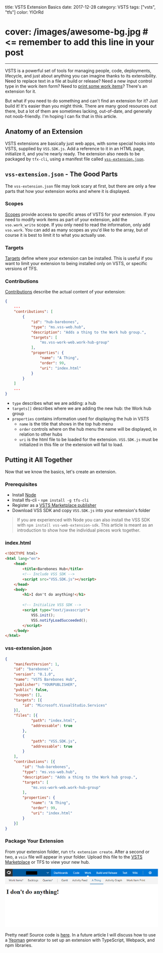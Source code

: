 title: VSTS Extension Basics
date: 2017-12-28
category: VSTS
tags: ["vsts", "tfs"]
color: YlOrRd
# cover: /images/awesome-bg.jpg  # <= remember to add this line in your post
---

VSTS is a powerful set of tools for managing people, code, deployments, lifecycle, and just about anything you can imagine thanks to its extensibility. Need to replace text in a file at build or release? <!-- more -->Need a new input control type in the work item form? Need to [print some work items](https://marketplace.visualstudio.com/items?itemName=mrtarantula.wiprint)? There's an extension for it.

But what if you need to do something and can't find an extension for it? Just build it! It's easier than you might think. There are many good resources out there, but a lot of them are sometimes lacking, out-of-date, and generally not noob-friendly. I'm hoping I can fix that in this article. 

## Anatomy of an Extension

VSTS extensions are basically just web apps, with some special hooks into VSTS, supplied by `VSS.SDK.js`. Add a reference to it in an HTML page, initialize it, and you're nearly ready. The extension also needs to be packaged by `tfx-cli`, using a manifest file called [`vss-extension.json`](https://docs.microsoft.com/en-us/vsts/extend/develop/manifest).

## `vss-extension.json` - The Good Parts

The `vss-extension.json` file may look scary at first, but there are only a few parts that how your extension works and where it is displayed.

### Scopes

[Scopes](https://docs.microsoft.com/en-us/vsts/extend/develop/manifest#scopes) provide access to specific areas of VSTS for your extension. If you need to modify work items as part of your extension, add the `vso.work_write` scope. If you only need to read the information, only add `vso.work`. You can add as many scopes as you'd like to the array, but of course it is best to limit it to what you actually use.

### Targets

[Targets](https://docs.microsoft.com/en-us/vsts/extend/develop/manifest#installation-targets) define where your extension can be installed. This is useful if you want to limit your extension to being installed only on VSTS, or specific versions of TFS.

### Contributions
[Contributions](https://docs.microsoft.com/en-us/vsts/extend/develop/contributions-overview) describe the actual content of your extension:

```json
{
    ...
    "contributions": [
        {
            "id": "hub-barebones",
            "type": "ms.vss-web.hub",
            "description": "Adds a thing to the Work hub group.",
            "targets": [
                "ms.vss-work-web.work-hub-group"
            ],
            "properties": {
                "name": "A Thing",
                "order": 99,
                "uri": "index.html"
            }
        }
    ]
    ...
}
```

- `type` describes what we are adding: a hub
- `targets[]` describes where we are adding the new hub: the Work hub group
- `properties` contains information used for displaying the hub in VSTS
    - `name` is the title that shows in the top hub menu
    - `order` controls where on the hub menu the name will be displayed, in relation to other hubs
    - `uri` is the html file to be loaded for the extension. `VSS.SDK.js` must be initialized in this file or the extension will fail to load.

## Putting it All Together

Now that we know the basics, let's create an extension.

### Prerequisites

- Install [Node](https://nodejs.org/en/download/)
- Install tfs-cli - `npm install -g tfs-cli`
- Register as a [VSTS Marketplace publisher](http://aka.ms/vsmarketplace-manage)
- Download VSS SDK and copy `VSS.SDK.js` into your extension's folder

>If you are experienced with Node you can also install the VSS SDK with `npm install vss-web-extension-sdk`. This article is meant as an introduction to show how the individual pieces work together.

### index.html

```html
<!DOCTYPE html>
<html lang="en">
    <head>
        <title>Barebones Hub</title>
        <!-- Include VSS SDK -->
        <script src="VSS.SDK.js"></script>
    </head>
    <body>
        <h1>I don't do anything!</h1>
        
        <!-- Initialize VSS SDK -->
        <script type="text/javascript">
            VSS.init();
            VSS.notifyLoadSucceeded();
        </script>
    </body>
</html>
```

### vss-extension.json

```json
{
    "manifestVersion": 1,
    "id": "barebones",
    "version": "0.1.0",
    "name": "VSTS Barebones Hub",
    "publisher": "YOURPUBLISHER",
    "public": false,
    "scopes": [],
    "targets": [{
        "id": "Microsoft.VisualStudio.Services"
    }],
    "files": [{
            "path": "index.html",
            "addressable": true
        },
        {
            "path": "VSS.SDK.js",
            "addressable": true
        }
    ],
    "contributions": [{
        "id": "hub-barebones",
        "type": "ms.vss-web.hub",
        "description": "Adds a thing to the Work hub group.",
        "targets": [
            "ms.vss-work-web.work-hub-group"
        ],
        "properties": {
            "name": "A Thing",
            "order": 99,
            "uri": "index.html"
        }
    }]
}
```

### Package Your Extension

From your extension folder, run `tfx extension create`. After a second or two, a `vsix` file will appear in your folder. Upload this file to the [VSTS Marketplace](https://marketplace.visualstudio.com/manage) or TFS to view your new hub.

![A Thing VSTS hub](/images/thinghub.png)

Pretty neat! Source code is [here](https://github.com/mrtarantula/vsts-barebones-hub). In a future article I will discuss how to use a [Yeoman](http://yeoman.io) generator to set up an extension with TypeScript, Webpack, and npm libraries.